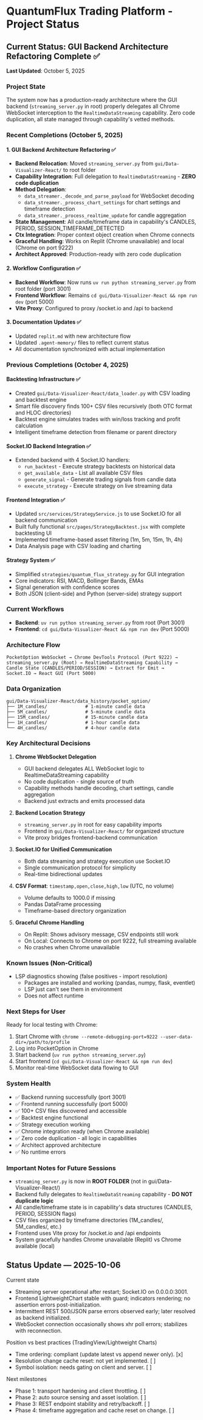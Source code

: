 # QuantumFlux Trading Platform - Project Status

## Current Status: GUI Backend Architecture Refactoring Complete ✅

**Last Updated**: October 5, 2025

### Project State
The system now has a production-ready architecture where the GUI backend (`streaming_server.py` in root) properly delegates all Chrome WebSocket interception to the `RealtimeDataStreaming` capability. Zero code duplication, all state managed through capability's vetted methods.

### Recent Completions (October 5, 2025)

#### 1. GUI Backend Architecture Refactoring ✅
- **Backend Relocation**: Moved `streaming_server.py` from `gui/Data-Visualizer-React/` to root folder
- **Capability Integration**: Full delegation to `RealtimeDataStreaming` - **ZERO code duplication**
- **Method Delegation**:
  - `data_streamer._decode_and_parse_payload` for WebSocket decoding
  - `data_streamer._process_chart_settings` for chart settings and timeframe detection
  - `data_streamer._process_realtime_update` for candle aggregation
- **State Management**: All candle/timeframe data in capability's CANDLES, PERIOD, SESSION_TIMEFRAME_DETECTED
- **Ctx Integration**: Proper context object creation when Chrome connects
- **Graceful Handling**: Works on Replit (Chrome unavailable) and local (Chrome on port 9222)
- **Architect Approved**: Production-ready with zero code duplication

#### 2. Workflow Configuration ✅
- **Backend Workflow**: Now runs `uv run python streaming_server.py` from root folder (port 3001)
- **Frontend Workflow**: Remains `cd gui/Data-Visualizer-React && npm run dev` (port 5000)
- **Vite Proxy**: Configured to proxy /socket.io and /api to backend

#### 3. Documentation Updates ✅
- Updated `replit.md` with new architecture flow
- Updated `.agent-memory/` files to reflect current status
- All documentation synchronized with actual implementation

### Previous Completions (October 4, 2025)

#### Backtesting Infrastructure ✅
- Created `gui/Data-Visualizer-React/data_loader.py` with CSV loading and backtest engine
- Smart file discovery finds 100+ CSV files recursively (both OTC format and HLOC directories)
- Backtest engine simulates trades with win/loss tracking and profit calculation
- Intelligent timeframe detection from filename or parent directory

#### Socket.IO Backend Integration ✅
- Extended backend with 4 Socket.IO handlers:
  - `run_backtest` - Execute strategy backtests on historical data
  - `get_available_data` - List all available CSV files
  - `generate_signal` - Generate trading signals from candle data
  - `execute_strategy` - Execute strategy on live streaming data

#### Frontend Integration ✅
- Updated `src/services/StrategyService.js` to use Socket.IO for all backend communication
- Built fully functional `src/pages/StrategyBacktest.jsx` with complete backtesting UI
- Implemented timeframe-based asset filtering (1m, 5m, 15m, 1h, 4h)
- Data Analysis page with CSV loading and charting

#### Strategy System ✅
- Simplified `strategies/quantum_flux_strategy.py` for GUI integration
- Core indicators: RSI, MACD, Bollinger Bands, EMAs
- Signal generation with confidence scores
- Both JSON (client-side) and Python (server-side) strategy support

### Current Workflows
- **Backend**: `uv run python streaming_server.py` from root (Port 3001)
- **Frontend**: `cd gui/Data-Visualizer-React && npm run dev` (Port 5000)

### Architecture Flow
```
PocketOption WebSocket → Chrome DevTools Protocol (Port 9222) → 
streaming_server.py (Root) → RealtimeDataStreaming Capability →
Candle State (CANDLES/PERIOD/SESSION) → Extract for Emit →
Socket.IO → React GUI (Port 5000)
```

### Data Organization
```
gui/Data-Visualizer-React/data_history/pocket_option/
├── 1M_candles/              # 1-minute candle data
├── 5M_candles/              # 5-minute candle data
├── 15M_candles/             # 15-minute candle data
├── 1H_candles/              # 1-hour candle data
└── 4H_candles/              # 4-hour candle data
```

### Key Architectural Decisions

1. **Chrome WebSocket Delegation**
   - GUI backend delegates ALL WebSocket logic to RealtimeDataStreaming capability
   - No code duplication - single source of truth
   - Capability methods handle decoding, chart settings, candle aggregation
   - Backend just extracts and emits processed data

2. **Backend Location Strategy**
   - `streaming_server.py` in root for easy capability imports
   - Frontend in `gui/Data-Visualizer-React/` for organized structure
   - Vite proxy bridges frontend-backend communication

3. **Socket.IO for Unified Communication**
   - Both data streaming and strategy execution use Socket.IO
   - Single communication protocol for simplicity
   - Real-time bidirectional updates

4. **CSV Format**: `timestamp,open,close,high,low` (UTC, no volume)
   - Volume defaults to 1000.0 if missing
   - Pandas DataFrame processing
   - Timeframe-based directory organization

5. **Graceful Chrome Handling**
   - On Replit: Shows advisory message, CSV endpoints still work
   - On Local: Connects to Chrome on port 9222, full streaming available
   - No crashes when Chrome unavailable

### Known Issues (Non-Critical)
- LSP diagnostics showing (false positives - import resolution)
  - Packages are installed and working (pandas, numpy, flask, eventlet)
  - LSP just can't see them in environment
  - Does not affect runtime

### Next Steps for User
Ready for local testing with Chrome:
1. Start Chrome with `chrome --remote-debugging-port=9222 --user-data-dir=/path/to/profile`
2. Log into PocketOption in Chrome
3. Start backend (`uv run python streaming_server.py`)
4. Start frontend (`cd gui/Data-Visualizer-React && npm run dev`)
5. Monitor real-time WebSocket data flowing to GUI

### System Health
- ✅ Backend running successfully (port 3001)
- ✅ Frontend running successfully (port 5000)
- ✅ 100+ CSV files discovered and accessible
- ✅ Backtest engine functional
- ✅ Strategy execution working
- ✅ Chrome integration ready (when Chrome available)
- ✅ Zero code duplication - all logic in capabilities
- ✅ Architect approved architecture
- ✅ No runtime errors

### Important Notes for Future Sessions
- `streaming_server.py` is now in **ROOT FOLDER** (not in gui/Data-Visualizer-React/)
- Backend fully delegates to `RealtimeDataStreaming` capability - **DO NOT duplicate logic**
- All candle/timeframe state is in capability's data structures (CANDLES, PERIOD, SESSION flags)
- CSV files organized by timeframe directories (1M_candles/, 5M_candles/, etc.)
- Frontend uses Vite proxy for /socket.io and /api endpoints
- System gracefully handles Chrome unavailable (Replit) vs Chrome available (local)
## Status Update — 2025-10-06

Current state
- Streaming server operational after restart; Socket.IO on 0.0.0.0:3001.
- Frontend LightweightChart stable with guard; indicators rendering; no assertion errors post-initialization.
- Intermittent REST 500/JSON parse errors observed early; later resolved as backend initialized.
- WebSocket connection occasionally shows xhr poll errors; stabilizes with reconnection.

Position vs best practices (TradingView/Lightweight Charts)
- Time ordering: compliant (update latest vs append newer only). [x]
- Resolution change cache reset: not yet implemented. [ ]
- Symbol isolation: needs gating on client and server. [ ]

Next milestones
- Phase 1: transport hardening and client throttling. [ ]
- Phase 2: auto source sensing and asset isolation. [ ]
- Phase 3: REST endpoint stability and retry/backoff. [ ]
- Phase 4: timeframe aggregation and cache reset on change. [ ]
